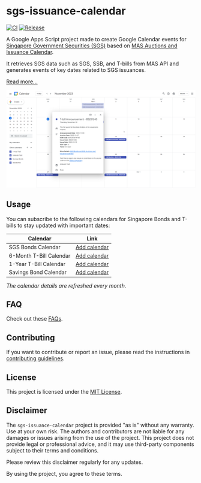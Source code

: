# sgs-issuance-calendar

[![CI](https://github.com/ngshiheng/sgs-issuance-calendar/actions/workflows/ci.yml/badge.svg)](https://github.com/ngshiheng/sgs-issuance-calendar/actions/workflows/ci.yml)
[![Release](https://github.com/ngshiheng/sgs-issuance-calendar/actions/workflows/release.yml/badge.svg)](https://github.com/ngshiheng/sgs-issuance-calendar/actions/workflows/release.yml)

A Google Apps Script project made to create Google Calendar events for [Singapore Government Securities (SGS)](https://www.mas.gov.sg/bonds-and-bills) based on [MAS Auctions and Issuance Calendar](https://www.mas.gov.sg/bonds-and-bills/auctions-and-issuance-calendar).

It retrieves SGS data such as SGS, SSB, and T-bills from MAS API and generates events of key dates related to SGS issuances.

[Read more...](https://jerrynsh.com/creating-a-mas-t-bill-calendar/)

<p align="center">
  <img width=auto height=auto src="assets/example.png">
</p>

## Usage

You can subscribe to the following calendars for Singapore Bonds and T-bills to stay updated with important dates:

| Calendar                | Link                                                                                                                                                                                  |
| ----------------------- | ------------------------------------------------------------------------------------------------------------------------------------------------------------------------------------- |
| SGS Bonds Calendar      | [Add calendar](https://calendar.google.com/calendar/u/0?cid=MWU3MDlkZjY5OTlhOWNjOGIxYTJiYTRlMDQ5ZDBmZDM0ZTBhNjQ5OTRhNTU5MzRmYTMzMzk3NTM0NWE5YjAzMEBncm91cC5jYWxlbmRhci5nb29nbGUuY29t) |
| 6-Month T-Bill Calendar | [Add calendar](https://calendar.google.com/calendar/u/0?cid=NzFkNTAyMDBjMDA4OTNiZjAyOWIxYjVhZDdmMjM4OGZkODU0ODA3YzdlMWJmYTFiM2E0OWI5MTNkNjAzMDUwYUBncm91cC5jYWxlbmRhci5nb29nbGUuY29t) |
| 1-Year T-Bill Calendar  | [Add calendar](https://calendar.google.com/calendar/u/0?cid=NDcxNzZkMTIwZWZiM2M4OTM1OTIxZTgxNmM3YzUzMGY4N2ExNmM0NThjNGFiYTQyZjljZWRkNTE4NWZmNDgzM0Bncm91cC5jYWxlbmRhci5nb29nbGUuY29t) |
| Savings Bond Calendar   | [Add calendar](https://calendar.google.com/calendar/u/0?cid=NDY1MjEwOGViZTU5YjAyZmE3MTdkNmM3NzU5MmNkZjcyNmJlNDgwM2NlM2M2ZmJhOTM5ZGY5ZTI3Nzg3YTY3NEBncm91cC5jYWxlbmRhci5nb29nbGUuY29t) |

_The calendar details are refreshed every month._

## FAQ

Check out these [FAQs](docs/FAQ.md).

## Contributing

If you want to contribute or report an issue, please read the instructions in [contributing guidelines](docs/CONTRIBUTING.md).

## License

This project is licensed under the [MIT License](LICENSE).

## Disclaimer

The `sgs-issuance-calendar` project is provided "as is" without any warranty. Use at your own risk. The authors and contributors are not liable for any damages or issues arising from the use of the project. This project does not provide legal or professional advice, and it may use third-party components subject to their terms and conditions.

Please review this disclaimer regularly for any updates.

By using the project, you agree to these terms.
